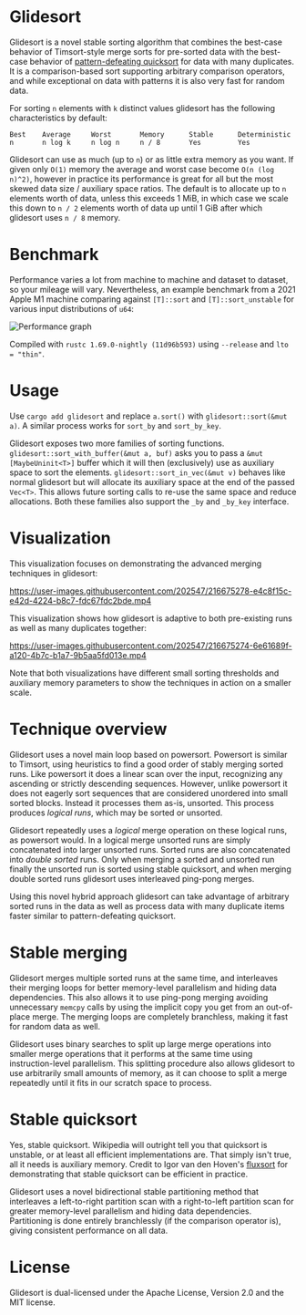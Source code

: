 # Glidesort

Glidesort is a novel stable sorting algorithm that combines the best-case behavior
of Timsort-style merge sorts for pre-sorted data with the best-case behavior of
[pattern-defeating quicksort](https://github.com/orlp/pdqsort) for data with many duplicates.
It is a comparison-based sort supporting arbitrary comparison operators,
and while exceptional on data with patterns it is also very fast for random data.

For sorting `n` elements with `k` distinct values glidesort has the following
characteristics by default:

```
Best    Average     Worst       Memory      Stable      Deterministic
n       n log k     n log n     n / 8       Yes         Yes
```

Glidesort can use as much (up to `n`) or as little extra memory as you want. If
given only `O(1)` memory the average and worst case become `O(n (log n)^2)`, however
in practice its performance is great for all but the most skewed data size /
auxiliary space ratios. The default is to allocate up to `n` elements worth of
data, unless this exceeds 1 MiB, in which case we scale this down to `n / 2`
elements worth of data up until 1 GiB after which glidesort uses `n / 8` memory.

# Benchmark

Performance varies a lot from machine to machine and dataset to dataset, so your
mileage will vary. Nevertheless, an example benchmark from a 2021 Apple M1
machine comparing against `[T]::sort` and `[T]::sort_unstable` for various input
distributions of `u64`:

![Performance graph](https://i.imgur.com/8fIACqY.png)

Compiled with `rustc 1.69.0-nightly (11d96b593)` using `--release` and `lto = "thin"`.


# Usage

Use `cargo add glidesort` and replace `a.sort()` with `glidesort::sort(&mut a)`.
A similar process works for `sort_by` and `sort_by_key`.

Glidesort exposes two more families of sorting functions.
`glidesort::sort_with_buffer(&mut a, buf)` asks you to pass a `&mut
[MaybeUninit<T>]` buffer which it will then (exclusively) use as auxiliary space
to sort the elements. `glidesort::sort_in_vec(&mut v)` behaves like normal
glidesort but will allocate its auxiliary space at the end of the passed `Vec<T>`.
This allows future sorting calls to re-use the same space and reduce allocations.
Both these families also support the `_by` and `_by_key` interface.

# Visualization

This visualization focuses on demonstrating the advanced merging techniques in glidesort:

https://user-images.githubusercontent.com/202547/216675278-e4c8f15c-e42d-4224-b8c7-fdc67fdc2bde.mp4

This visualization shows how glidesort is adaptive to both pre-existing runs as well
as many duplicates together:

https://user-images.githubusercontent.com/202547/216675274-6e61689f-a120-4b7c-b1a7-9b5aa5fd013e.mp4

Note that both visualizations have different small sorting thresholds and
auxiliary memory parameters to show the techniques in action on a smaller scale.


# Technique overview

Glidesort uses a novel main loop based on powersort. Powersort is similar to
Timsort, using heuristics to find a good order of stably merging sorted runs.
Like powersort it does a linear scan over the input, recognizing any ascending
or strictly descending sequences. However, unlike powersort it does not eagerly
sort sequences that are considered unordered into small sorted blocks. Instead
it processes them as-is, unsorted. This process produces *logical runs*, which
may be sorted or unsorted.

Glidesort repeatedly uses a *logical* merge operation on these logical runs, as
powersort would. In a logical merge unsorted runs are simply concatenated into
larger unsorted runs. Sorted runs are also concatenated into *double sorted*
runs. Only when merging a sorted and unsorted run finally the unsorted run is
sorted using stable quicksort, and when merging double sorted runs glidesort
uses interleaved ping-pong merges.

Using this novel hybrid approach glidesort can take advantage of arbitrary
sorted runs in the data as well as process data with many duplicate items faster
similar to pattern-defeating quicksort.


# Stable merging

Glidesort merges multiple sorted runs at the same time, and interleaves their
merging loops for better memory-level parallelism and hiding data dependencies.
This also allows it to use ping-pong merging avoiding unnecessary `memcpy` calls
by using the implicit copy you get from an out-of-place merge. The merging loops
are completely branchless, making it fast for random data as well.

Glidesort uses binary searches to split up large merge operations into smaller
merge operations that it performs at the same time using instruction-level
parallelism. This splitting procedure also allows glidesort to use arbitrarily
small amounts of memory, as it can choose to split a merge repeatedly until it
fits in our scratch space to process.


# Stable quicksort

Yes, stable quicksort. Wikipedia will outright tell you that quicksort is
unstable, or at least all efficient implementations are. That simply isn't true,
all it needs is auxiliary memory. Credit to Igor van den Hoven's
[fluxsort](https://github.com/scandum/fluxsort) for demonstrating that stable
quicksort can be efficient in practice.

Glidesort uses a novel bidirectional stable partitioning method that interleaves
a left-to-right partition scan with a right-to-left partition scan for greater
memory-level parallelism and hiding data dependencies. Partitioning is done
entirely branchlessly (if the comparison operator is), giving consistent
performance on all data.


# License

Glidesort is dual-licensed under the Apache License, Version 2.0 and the MIT license.